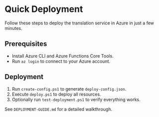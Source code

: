 # Quick Deployment

Follow these steps to deploy the translation service in Azure in just a few minutes.

## Prerequisites
- Install Azure CLI and Azure Functions Core Tools.
- Run `az login` to connect to your Azure account.

## Deployment
1. Run `create-config.ps1` to generate `deploy-config.json`.
2. Execute `deploy.ps1` to deploy all resources.
3. Optionally run `test-deployment.ps1` to verify everything works.

See `DEPLOYMENT-GUIDE.md` for a detailed walkthrough.
